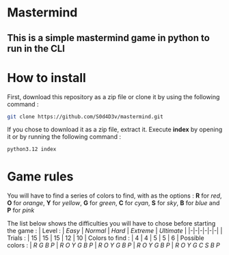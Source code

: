 # Mastermind
## This is a simple mastermind game in python to run in the CLI

# How to install
First, download this repository as a zip file or clone it by using the following command :
```sh
git clone https://github.com/S0d4D3v/mastermind.git
```
If you chose to download it as a zip file, extract it.
Execute **index** by opening it or by running the following command :
```sh
python3.12 index
```

# Game rules
You will have to find a series of colors to find, with as the options :
**R** for *red*, 
**O** for *orange*, 
**Y** for *yellow*, 
**G** for *green*, 
**C** for *cyan*, 
**S** for *sky*, 
**B** for *blue* 
and **P** for *pink*

The list below shows the difficulties you will have to chose before starting the game :
| Level : | *Easy* | *Normal* | *Hard* | *Extreme* | *Ultimate* |
|-|-|-|-|-|-|
| Trials : | 15 | 15 | 15 | 12 | 10
| Colors to find : | 4 | 4 | 5 | 5 | 6
| Possible colors : | *R G B P* | *R O Y G B P* | *R O Y G B P* | *R O Y G B P* | *R O Y G C S B P* 